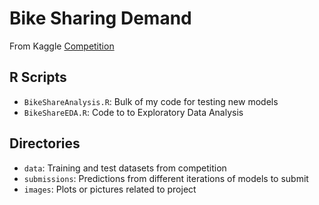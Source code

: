 # Bike Sharing Demand

From Kaggle [Competition](https://www.kaggle.com/competitions/bike-sharing-demand)

## R Scripts
- `BikeShareAnalysis.R`: Bulk of my code for testing new models
- `BikeShareEDA.R`: Code to to Exploratory Data Analysis

## Directories
- `data`: Training and test datasets from competition
- `submissions`: Predictions from different iterations of models to submit
- `images`: Plots or pictures related to project
